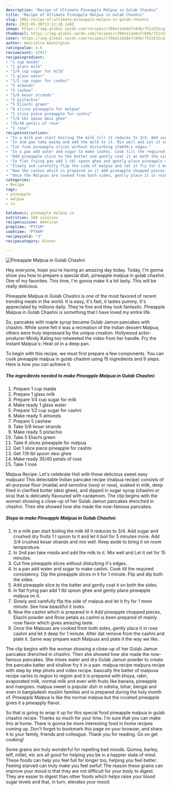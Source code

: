 ```yaml
---
description: "Recipe of Ultimate Pineapple Malpua in Gulab Chashni"
title: "Recipe of Ultimate Pineapple Malpua in Gulab Chashni"
slug: 1081-recipe-of-ultimate-pineapple-malpua-in-gulab-chashni
date: 2022-05-30T13:11:26.148Z
image: https://img-global.cpcdn.com/recipes/c766e11da8efc84b/751x532cq70/pineapple-malpua-in-gulab-chashni-recipe-main-photo.jpg
thumbnail: https://img-global.cpcdn.com/recipes/c766e11da8efc84b/751x532cq70/pineapple-malpua-in-gulab-chashni-recipe-main-photo.jpg
cover: https://img-global.cpcdn.com/recipes/c766e11da8efc84b/751x532cq70/pineapple-malpua-in-gulab-chashni-recipe-main-photo.jpg
author: Henrietta Washington
ratingvalue: 4.6
reviewcount: 42917
recipeingredient:
- "1 cup maida"
- "1 glass milk"
- "1/4 cup sugar for milk"
- "1 glass water"
- "1/2 cup sugar for cashni"
- "5 almonds"
- "5 cashew"
- "5/6 kesar strands"
- "5 pistachio"
- "5 Eliachi green"
- "6 slices pineapple for malpua"
- "1 slice piece pineapple for cashni"
- "7/8 tbl spoon desi ghee"
- "35/40 petals of rose"
- "1 rose"
recipeinstructions:
- "In a milk pan start boiling the milk till it reduces to 3/4. Add sugar and crushed dry fruits 1 t spoon to it and let it boil for 5 minutes more. Add 3/4 crushed kesar strands and mix well. Keep aside to bring it on room temperature."
- "In 2nd pan take maida and add the milk to it. Mix well and Let it set for 15 minutes."
- "Cut fine pineapple slices without disturbing it&#39;s edges."
- "In a pan add water and sugar to make cashni. Cook till the required consistency. Dip the pineapple slices in it for 1 minute. Flip and dip both the sides."
- "Add pineapple slice to the batter and gently coat it on both the sides."
- "In flat frying pan add 1 tbl spoon ghee and gently place pineapple malpua on it."
- "Slowly and carefully flip the side of malpua and let it fry for 1 more minute. See how beautiful it looks."
- "Now the cashni which is prepared in it Add pineapple chopped pieces, Eliachi powder and Rose petals as cashni is been prepared of mainly rose flavor which gives amazing taste."
- "Once the Malpuas are cooked from both sides, gently place it in rose cashni and let it deep for 1 minute. After dat remove from the cashni and plate it. Same way prepare each Malpuas and plate it the way we like."
categories:
- Recipe
tags:
- pineapple
- malpua
- in

katakunci: pineapple malpua in 
nutrition: 168 calories
recipecuisine: American
preptime: "PT21M"
cooktime: "PT46M"
recipeyield: "3"
recipecategory: Dinner

---
```



![Pineapple Malpua in Gulab Chashni](https://img-global.cpcdn.com/recipes/c766e11da8efc84b/751x532cq70/pineapple-malpua-in-gulab-chashni-recipe-main-photo.jpg)

Hey everyone, hope you're having an amazing day today. Today, I'm gonna show you how to prepare a special dish, pineapple malpua in gulab chashni. One of my favorites. This time, I'm gonna make it a bit tasty. This will be really delicious.

Pineapple Malpua in Gulab Chashni is one of the most favored of recent trending meals in the world. It is easy, it's fast, it tastes yummy. It's appreciated by millions daily. They're fine and they look fantastic. Pineapple Malpua in Gulab Chashni is something that I have loved my entire life.

So, pancakes with maple syrup became Gulab Jamun pancakes with chashni. While some felt it was a recreation of the Indian dessert Malpua, others were truly impressed by the unique creation. Hollywood actor-producer Mindy Kaling too retweeted the video from her handle. Fry the Instant Malpua&#39;s: Heat oil in a deep pan.


To begin with this recipe, we must first prepare a few components. You can cook pineapple malpua in gulab chashni using 15 ingredients and 9 steps. Here is how you can achieve it.

<!--inarticleads1-->

##### The ingredients needed to make Pineapple Malpua in Gulab Chashni:

1. Prepare 1 cup maida
1. Prepare 1 glass milk
1. Prepare 1/4 cup sugar for milk
1. Make ready 1 glass water
1. Prepare 1/2 cup sugar for cashni
1. Make ready 5 almonds
1. Prepare 5 cashew
1. Take 5/6 kesar strands
1. Make ready 5 pistachio
1. Take 5 Eliachi green
1. Take 6 slices pineapple for malpua
1. Get 1 slice piece pineapple for cashni
1. Get 7/8 tbl spoon desi ghee
1. Make ready 35/40 petals of rose
1. Take 1 rose


Malpua Recipe: Let&#39;s celebrate Holi with these delicious sweet easy malpuas! This delectable Indian pancake recipe (malpua recipe) consists of all-purpose flour (maida) and semolina (sooji or rava), soaked in milk, deep fried in clarified butter (desi ghee), and dipped in sugar syrup (chashni or sira) that is delicately flavoured with cardamom. The clip begins with the woman showing a close-up of her Gulab Jamun pancakes drenched in chashni. Then she showed how she made the now-famous pancakes. 

<!--inarticleads2-->

##### Steps to make Pineapple Malpua in Gulab Chashni:

1. In a milk pan start boiling the milk till it reduces to 3/4. Add sugar and crushed dry fruits 1 t spoon to it and let it boil for 5 minutes more. Add 3/4 crushed kesar strands and mix well. Keep aside to bring it on room temperature.
1. In 2nd pan take maida and add the milk to it. Mix well and Let it set for 15 minutes.
1. Cut fine pineapple slices without disturbing it&#39;s edges.
1. In a pan add water and sugar to make cashni. Cook till the required consistency. Dip the pineapple slices in it for 1 minute. Flip and dip both the sides.
1. Add pineapple slice to the batter and gently coat it on both the sides.
1. In flat frying pan add 1 tbl spoon ghee and gently place pineapple malpua on it.
1. Slowly and carefully flip the side of malpua and let it fry for 1 more minute. See how beautiful it looks.
1. Now the cashni which is prepared in it Add pineapple chopped pieces, Eliachi powder and Rose petals as cashni is been prepared of mainly rose flavor which gives amazing taste.
1. Once the Malpuas are cooked from both sides, gently place it in rose cashni and let it deep for 1 minute. After dat remove from the cashni and plate it. Same way prepare each Malpuas and plate it the way we like.


The clip begins with the woman showing a close-up of her Gulab Jamun pancakes drenched in chashni. Then she showed how she made the now-famous pancakes. She mixes water and dry Gulab Jamun powder to create the pancake batter and shallow fry it in a pan. malpua recipe malpura recipe with step by step photo and video recipe. basically the batter of malpuva recipe varies to region to region and it is prepared with khoya, rabri, evaporated milk, normal milk and even with fruits like banana, pineapple and mangoes. malpua sweet is popular dish in odisha, bihar, bengal and even in bangladesh muslim families and is prepared during the holy month of. Pineapple Malpua is like the normal malpua but the crushed pineapple gives it a pineapply flavor. 

So that is going to wrap it up for this special food pineapple malpua in gulab chashni recipe. Thanks so much for your time. I'm sure that you can make this at home. There is gonna be more interesting food in home recipes coming up. Don't forget to bookmark this page on your browser, and share it to your family, friends and colleague. Thank you for reading. Go on get cooking!

Some grains are truly wonderful for repelling bad moods. Quinoa, barley, teff, millet, etc are all good for helping you be in a happier state of mind. These foods can help you feel full for longer too, helping you feel better. Feeling starved can truly make you feel awful! The reason these grains can improve your mood is that they are not difficult for your body to digest. They are easier to digest than other foods which helps raise your blood sugar levels and that, in turn, elevates your mood.
